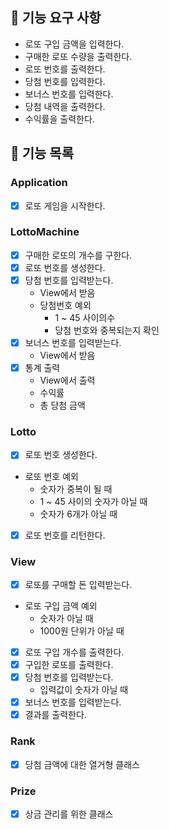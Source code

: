 ## 🚀 기능 요구 사항

- 로또 구입 금액을 입력한다.
- 구매한 로또 수량을 출력한다.
- 로또 번호를 출력한다.
- 당첨 번호를 입력한다.
- 보너스 번호를 입력한다.
- 당첨 내역을 출력한다.
- 수익률을 출력한다.

## 🚀 기능 목록

### Application

- [x] 로또 게임을 시작한다.

### LottoMachine

- [x] 구매한 로또의 개수를 구한다.
- [x] 로또 번호를 생성한다.
- [x] 당첨 번호를 입력받는다.
  - View에서 받음
  - 당첨번호 예외
    - 1 ~ 45 사이의수
    - 당첨 번호와 중복되는지 확인
- [x] 보너스 번호를 입력받는다.
  - View에서 받음
- [x] 통계 출력
  - View에서 출력
  - 수익률
  - 총 당첨 금액

### Lotto

- [x] 로또 번호 생성한다.
- 로또 번호 예외
  - 숫자가 중복이 될 때
  - 1 ~ 45 사이의 숫자가 아닐 때
  - 숫자가 6개가 아닐 때
- [x] 로또 번호를 리턴한다.

### View
- [x] 로또를 구매할 돈 입력받는다.
- 로또 구입 금액 예외
  - 숫자가 아닐 때
  - 1000원 단위가 아닐 때
- [x] 로또 구입 개수를 출력한다.
- [x] 구입한 로또를 출력한다.
- [x] 당첨 번호를 입력받는다.
  - 입력값이 숫자가 아닐 때
- [x] 보너스 번호를 입력받는다.
- [x] 결과를 출력한다.

### Rank
- [x] 당첨 금액에 대한 열거형 클래스

### Prize
- [x] 상금 관리를 위한 클래스